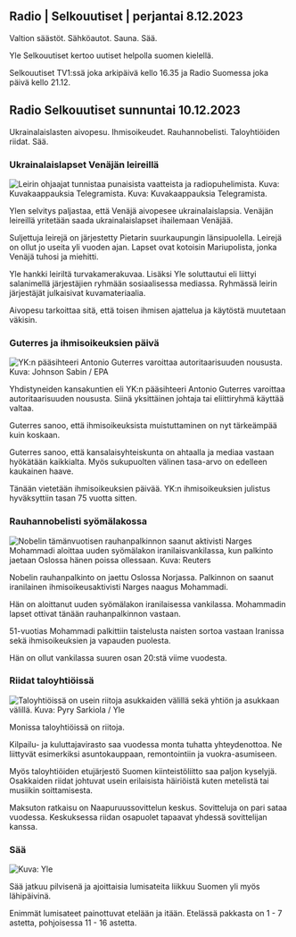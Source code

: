 Radio \| Selkouutiset \| perjantai 8.12.2023
--------------------------------------------

Valtion säästöt. Sähköautot. Sauna. Sää.

Yle Selkouutiset kertoo uutiset helpolla suomen kielellä.

Selkouutiset TV1:ssä joka arkipäivä kello 16.35 ja Radio Suomessa joka päivä kello 21.12.

Radio Selkouutiset sunnuntai 10.12.2023
---------------------------------------

Ukrainalaislasten aivopesu. Ihmisoikeudet. Rauhannobelisti. Taloyhtiöiden riidat. Sää.

### Ukrainalaislapset Venäjän leireillä

![Leirin ohjaajat tunnistaa punaisista vaatteista ja radiopuhelimista. Kuva: Kuvakaappauksia Telegramista. Kuva: Kuvakaappauksia Telegramista.](https://images.cdn.yle.fi/image/upload/c_crop,h_947,w_1684,x_65,y_0/ar_1.7777777777777777,c_fill,g_faces,h_675,w_1200/dpr_1.0/q_auto:eco/f_auto/fl_lossy/v1701245115/39-12080776566f02ddc587)

Ylen selvitys paljastaa, että Venäjä aivopesee ukrainalaislapsia. Venäjän leireillä yritetään saada ukrainalaislapset ihailemaan Venäjää.

Suljettuja leirejä on järjestetty Pietarin suurkaupungin länsipuolella. Leirejä on ollut jo useita yli vuoden ajan. Lapset ovat kotoisin Mariupolista, jonka Venäjä tuhosi ja miehitti.

Yle hankki leiriltä turvakamerakuvaa. Lisäksi Yle soluttautui eli liittyi salanimellä järjestäjien ryhmään sosiaalisessa mediassa. Ryhmässä leirin järjestäjät julkaisivat kuvamateriaalia.

Aivopesu tarkoittaa sitä, että toisen ihmisen ajattelua ja käytöstä muutetaan väkisin.

### Guterres ja ihmisoikeuksien päivä

![YK:n pääsihteeri Antonio Guterres varoittaa autoritaarisuuden noususta. Kuva: Johnson Sabin / EPA](https://images.cdn.yle.fi/image/upload/c_crop,h_3914,w_6959,x_0,y_249/ar_1.7777777777777777,c_fill,g_faces,h_675,w_1200/dpr_1.0/q_auto:eco/f_auto/fl_lossy/v1688681393/39-113927164a73afd1f5f4)

Yhdistyneiden kansakuntien eli YK:n pääsihteeri Antonio Guterres varoittaa autoritaarisuuden noususta. Siinä yksittäinen johtaja tai eliittiryhmä käyttää valtaa.

Guterres sanoo, että ihmisoikeuksista muistuttaminen on nyt tärkeämpää kuin koskaan.

Guterres sanoo, että kansalaisyhteiskunta on ahtaalla ja mediaa vastaan hyökätään kaikkialta. Myös sukupuolten välinen tasa-arvo on edelleen kaukainen haave.

Tänään vietetään ihmisoikeuksien päivää. YK:n ihmisoikeuksien julistus hyväksyttiin tasan 75 vuotta sitten.

### Rauhannobelisti syömälakossa

![Nobelin tämänvuotisen rauhanpalkinnon saanut aktivisti Narges Mohammadi aloittaa uuden syömälakon iranilaisvankilassa, kun palkinto jaetaan Oslossa hänen poissa ollessaan. Kuva: Reuters](https://images.cdn.yle.fi/image/upload/c_crop,h_960,w_1707,x_0,y_275/ar_1.7777777777777777,c_fill,g_faces,h_675,w_1200/dpr_1.0/q_auto:eco/f_auto/fl_lossy/v1696583117/39-1182289651fcd8d8e876)

Nobelin rauhanpalkinto on jaettu Oslossa Norjassa. Palkinnon on saanut iranilainen ihmisoikeusaktivisti Narges naagus Mohammadi.

Hän on aloittanut uuden syömälakon iranilaisessa vankilassa. Mohammadin lapset ottivat tänään rauhanpalkinnon vastaan.

51-vuotias Mohammadi palkittiin taistelusta naisten sortoa vastaan Iranissa sekä ihmisoikeuksien ja vapauden puolesta.

Hän on ollut vankilassa suuren osan 20:stä viime vuodesta.

### Riidat taloyhtiöissä

![Taloyhtiöissä on usein riitoja asukkaiden välillä sekä yhtiön ja asukkaan välillä. Kuva: Pyry Sarkiola / Yle](https://images.cdn.yle.fi/image/upload/c_crop,h_2197,w_3906,x_0,y_306/ar_1.7777777777777777,c_fill,g_faces,h_675,w_1200/dpr_1.0/q_auto:eco/f_auto/fl_lossy/v1693899551/39-116750164f6d9e4b2663)

Monissa taloyhtiöissä on riitoja.

Kilpailu- ja kuluttajavirasto saa vuodessa monta tuhatta yhteydenottoa. Ne liittyvät esimerkiksi asuntokauppaan, remontointiin ja vuokra-asumiseen.

Myös taloyhtiöiden etujärjestö Suomen kiinteistöliitto saa paljon kyselyjä. Osakkaiden riidat johtuvat usein erilaisista häiriöistä kuten metelistä tai musiikin soittamisesta.

Maksuton ratkaisu on Naapuruussovittelun keskus. Sovitteluja on pari sataa vuodessa. Keskuksessa riidan osapuolet tapaavat yhdessä sovittelijan kanssa.

### Sää

![ Kuva: Yle](https://images.cdn.yle.fi/image/upload/c_crop,h_1080,w_1919,x_0,y_0/ar_1.7777777777777777,c_fill,g_faces,h_675,w_1200/dpr_1.0/q_auto:eco/f_auto/fl_lossy/v1702222125/39-12134556575d8fe9be8f)

Sää jatkuu pilvisenä ja ajoittaisia lumisateita liikkuu Suomen yli myös lähipäivinä.

Enimmät lumisateet painottuvat etelään ja itään. Etelässä pakkasta on 1 - 7 astetta, pohjoisessa 11 - 16 astetta.
